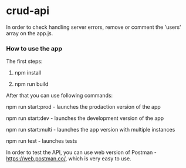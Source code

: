 # crud-api

In order to check handling server errors, remove or comment the 'users' array on the app.js.

### How to use the app

The first steps:

1. npm install

2. npm run build

After that you can use following commands:

npm run start:prod - launches the prodaction version of the app

npm run start:dev - launches the development version of the app

npm run start:multi - launches the app version with multiple instances

npm run test - launches tests

In order to test the API, you can use web version of Postman - https://web.postman.co/, which is very easy to use.
